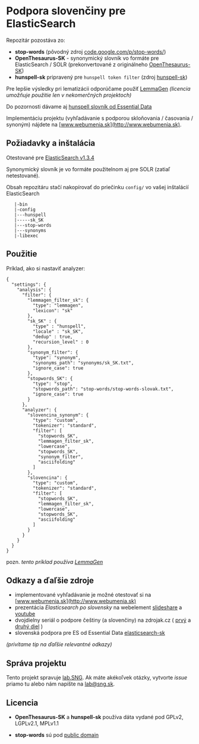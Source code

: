 # Podpora slovenčiny pre ElasticSearch

Repozitár pozostáva zo:

* __stop-words__ (pôvodný zdroj [code.google.com/p/stop-words/](https://code.google.com/p/stop-words/))
* __OpenThesaurus-SK__ - synonymický slovník vo formáte pre ElasticSearch / SOLR (prekonvertované z originálneho [OpenThesaurus-SK](http://sk-spell.sk.cx/thesaurus))
* __hunspell-sk__ pripravený pre `hunspell token filter` (zdroj [hunspell-sk](http://www.sk-spell.sk.cx/hunspell-sk))

Pre lepšie výsledky pri lematizácii odporúčame použiť [LemmaGen](https://github.com/vhyza/elasticsearch-analysis-lemmagen) _(licencia umožňuje použitie len v nekomerčných projektoch)_

Do pozornosti dávame aj [hunspell slovník od Essential Data](https://github.com/essential-data/hunspell-sk/releases/tag/1.1)

Implementáciu projektu (vyhľadávanie s podporou skloňovania / časovania / synoným) nájdete na [www.webumenia.sk](http://www.webumenia.sk). 

## Požiadavky a inštalácia

Otestované pre [ElasticSearch v1.3.4](https://www.elastic.co/downloads/elasticsearch)

Synonymický slovník je vo formáte použitelnom aj pre SOLR (zatiaľ netestované).

Obsah repozitáru stačí nakopírovať do priečinku `config/` vo vašej inštalácií ElasticSearch

```
   |-bin
   |-config
   |---hunspell
   |-----sk_SK
   |---stop-words
   |---synonyms
   |-libexec   
```

## Použitie

Príklad, ako si nastaviť analyzer:

```
{
  "settings": {
    "analysis": {
      "filter": {
        "lemmagen_filter_sk": {
          "type": "lemmagen",
          "lexicon": "sk"
        },
        "sk_SK" : {
          "type" : "hunspell",
          "locale" : "sk_SK",
          "dedup" : true,
          "recursion_level" : 0
        },
        "synonym_filter": {
          "type": "synonym",
          "synonyms_path": "synonyms/sk_SK.txt",
          "ignore_case": true
        },
        "stopwords_SK": {
          "type": "stop",
          "stopwords_path": "stop-words/stop-words-slovak.txt",
          "ignore_case": true
        }
      },
      "analyzer": {
        "slovencina_synonym": {
          "type": "custom",
          "tokenizer": "standard",
          "filter": [
            "stopwords_SK",
            "lemmagen_filter_sk",
            "lowercase",
            "stopwords_SK",
            "synonym_filter",
            "asciifolding"
          ]
        },
        "slovencina": {
          "type": "custom",
          "tokenizer": "standard",
          "filter": [
            "stopwords_SK",
            "lemmagen_filter_sk",
            "lowercase",
            "stopwords_SK",
            "asciifolding"
          ]
        }
      }
    }
  }
}
```
pozn. _tento príklad používa [LemmaGen](https://github.com/vhyza/elasticsearch-analysis-lemmagen)_


## Odkazy a ďaľšie zdroje

* implementované vyhľadávanie je možné otestovať si na [www.webumenia.sk](http://www.webumenia.sk)
* prezentácia *Elasticsearch po slovensky* na webelement [slideshare](http://www.slideshare.net/lab_SNG/elasticsearch-po-slovensky) a [youtube](https://www.youtube.com/watch?v=Y78-4fLK1_M)
* dvojdielny seriál o podpore češtiny (a slovenčiny) na zdrojak.cz
( [prvý](https://www.zdrojak.cz/clanky/elasticsearch-vyhledavame-cesky/) a  [druhý diel]( https://www.zdrojak.cz/clanky/elasticsearch-vyhledavame-hezky-cesky-ii-a-taky-slovensky/) )
* slovenská podpora pre ES od Essential Data [elasticsearch-sk](https://github.com/essential-data/elasticsearch-sk)

*(privítame tip na ďaľšie relevantné odkazy)*

## Správa projektu

Tento projekt spravuje [lab.SNG](http://lab.sng.sk). Ak máte akékoľvek otázky, vytvorte _issue_ priamo tu alebo nám napíšte na [lab@sng.sk](mailto:lab@sng.sk).

## Licencia

* __OpenThesaurus-SK__ a __hunspell-sk__ používa dáta vydané pod GPLv2, LGPLv2.1, MPLv1.1

* __stop-words__ sú pod [public domain](http://unlicense.org/)
